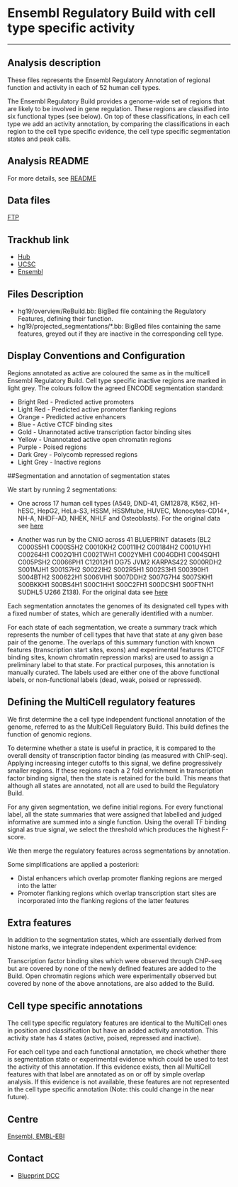 # Ensembl Regulatory Build with cell type specific activity
***

## Analysis description
These files represents the Ensembl Regulatory Annotation of regional function and activity in each of 52 human cell types.

The Ensembl Regulatory Build provides a genome-wide set of regions that are likely to be involved in gene regulation. These regions are classified into six functional types (see below). On top of these classifications, in each cell type we add an activity annotation, by comparing the classifications in each region to the cell type specific evidence,  the cell type specific segmentation states and peak calls.

## Analysis README
For more details, see [README](http://ftp.ebi.ac.uk/pub/databases/blueprint/releases/20150128/homo_sapiens/secondary_analysis/Ensembl_Regulatory_Build/README_ensembl_regulatory_build_20150128)

## Data files
[FTP](http://ftp.ebi.ac.uk/pub/databases/blueprint/releases/20150128/homo_sapiens/secondary_analysis/Ensembl_Regulatory_Build/)

## Trackhub link
* [Hub](http://ftp.ebi.ac.uk/pub/databases/blueprint/releases/20150128/homo_sapiens/secondary_analysis/Ensembl_Regulatory_Build/README_ensembl_regulatory_build_20150128)
* [UCSC](http://genome.ucsc.edu/cgi-bin/hgTracks?db=hg19&amp;hubUrl=http://ftp.ebi.ac.uk/pub/databases/blueprint/releases/20150128/homo_sapiens/secondary_analysis/Ensembl_Regulatory_Build/README_ensembl_regulatory_build_20150128)
* [Ensembl](http://grch37.ensembl.org/Homo_sapiens/Location/View?g=ENSG00000130544;contigviewbottom=url:http://ftp.ebi.ac.uk/pub/databases/blueprint/releases/20150128/homo_sapiens/secondary_analysis/Ensembl_Regulatory_Build/README_ensembl_regulatory_build_20150128;format=DATAHUB;menu=Ensembl) 

## Files Description
* hg19/overview/ReBuild.bb: BigBed file containing the Regulatory Features, defining their function.
* hg19/projected_segmentations/*.bb: BigBed files containing the same features, greyed out if they are inactive in the corresponding cell type.

## Display Conventions and Configuration

Regions annotated as active are coloured the same as in the multicell Ensembl Regulatory Build. Cell type specific inactive regions are marked in light grey. The colours follow the agreed ENCODE segmentation standard:

* Bright Red - Predicted active promoters
* Light Red - Predicted active promoter flanking regions
* Orange - Predicted active enhancers
* Blue - Active CTCF binding sites
* Gold - Unannotated active transcription factor binding sites
* Yellow - Unannotated active open chromatin regions
* Purple - Poised regions
* Dark Grey - Polycomb repressed regions
* Light Grey - Inactive regions

##Segmentation and annotation of segmentation states

We start by running 2 segmentations:

* One across 17 human cell types (A549, DND-41, GM12878, K562, H1-hESC, HepG2, HeLa-S3, HSSM,
HSSMtube, HUVEC, Monocytes-CD14+, NH-A, NHDF-AD, NHEK, NHLF and Osteoblasts). For the original data see [here](http://ngs.sanger.ac.uk/production/ensembl/regulation/hg19/segmentations/)

* Another was run by the CNIO across 41 BLUEPRINT datasets (BL2 C000S5H1 C000S5H2 C0010KH2
C0011IH2 C00184H2 C001UYH1 C00264H1 C002Q1H1 C002TWH1 C002YMH1 C004GDH1 C004SQH1
C005PSH2 C0066PH1 C12012H1 DG75 JVM2 KARPAS422 S000RDH2 S001MJH1 S001S7H2
S0022IH2 S002R5H1 S002S3H1 S00390H1 S004BTH2 S00622H1 S006VIH1 S007DDH2 S007G7H4
S007SKH1 S00BKKH1 S00BS4H1 S00C1HH1 S00C2FH1 S00DCSH1 S00FTNH1 SUDHL5 U266 Z138). 
For the original data see [here](http://ftp.ebi.ac.uk/pub/databases/blueprint/releases/20150128/homo_sapiens/secondary_analysis/Segmentation_of_ChIP-Seq_data/)

Each segmentation annotates the genomes of its designated cell types with a fixed number of states, which are generally identified with a number.

For each state of each segmentation, we create a summary track which represents the number of cell types that have that state at any given base pair of the genome. The overlaps of this summary function
with known features (transcription start sites, exons) and experimental features (CTCF binding sites, known chromatin repression marks) are used to assign a preliminary label to that state. For practical
purposes, this annotation is manually curated. The labels used are either one of the above functional labels, or non-functional labels (dead, weak, poised or repressed).

## Defining the MultiCell regulatory features

We first determine the a cell type independent functional annotation of the genome, referred to as the MultiCell Regulatory Build. This build defines the function of genomic regions.

To determine whether a state is useful in practice, it is compared to the overall density of transcription factor binding (as measured with ChIP-seq). Applying increasing integer cutoffs to this signal, we define
progressively smaller regions. If these regions reach a 2 fold enrichment in transcription factor binding signal, then the state is retained for the build. This means that although all states are annotated,
not all are used to build the Regulatory Build.

For any given segmentation, we define initial regions. For every functional label, all the state summaries that were assigned that labelled and judged informative are summed into a single function. Using the overall TF binding signal as true signal, we select the threshold which produces the highest F-score.

We then merge the regulatory features across segmentations by annotation.

Some simplifications are applied a posteriori:

*  Distal enhancers which overlap promoter flanking regions are merged into the latter
*  Promoter flanking regions which overlap transcription start sites are incorporated into the flanking regions of the latter features

## Extra features

In addition to the segmentation states, which are essentially derived from histone marks, we integrate independent experimental evidence:

Transcription factor binding sites which were observed through ChIP-seq but are covered by none of the newly defined features are added to the Build. Open chromatin regions which were experimentally observed but covered by none of the above annotations, are also added to the Build.

## Cell type specific annotations

The cell type specific regulatory features are identical to the MultiCell ones in position and classification but have an added activity annotation. This activity state has 4 states (active, poised, repressed and inactive).

For each cell type and each functional annotation, we check whether there is segmentation state or experimental evidence which could be used to test the activity of this annotation. If this evidence exists, then all MultiCell features with that label are annotated as on or off by simple overlap analysis. If this evidence is not available, these features are not represented in the cell type specific annotation (Note: this could change in the near future).

## Centre
[Ensembl, EMBL-EBI](http://www.ensembl.org/index.html)

## Contact
* [Blueprint DCC](mailto:blueprint-info@ebi.ac.uk)

